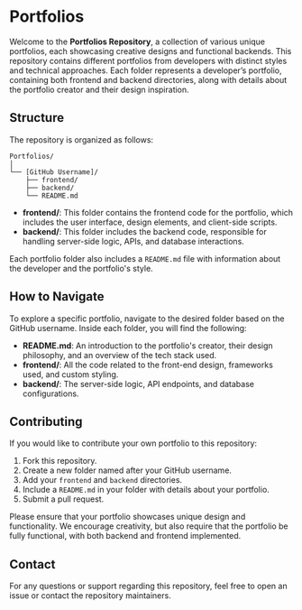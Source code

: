# Portfolios

Welcome to the **Portfolios Repository**, a collection of various unique portfolios, each showcasing creative designs and functional backends. This repository contains different portfolios from developers with distinct styles and technical approaches. Each folder represents a developer’s portfolio, containing both frontend and backend directories, along with details about the portfolio creator and their design inspiration.

## Structure

The repository is organized as follows:

```
Portfolios/
│
└── [GitHub Username]/
    ├── frontend/
    ├── backend/
    └── README.md
```

- **frontend/**: This folder contains the frontend code for the portfolio, which includes the user interface, design elements, and client-side scripts.
- **backend/**: This folder includes the backend code, responsible for handling server-side logic, APIs, and database interactions.

Each portfolio folder also includes a `README.md` file with information about the developer and the portfolio's style.

## How to Navigate

To explore a specific portfolio, navigate to the desired folder based on the GitHub username. Inside each folder, you will find the following:

- **README.md**: An introduction to the portfolio's creator, their design philosophy, and an overview of the tech stack used.
- **frontend/**: All the code related to the front-end design, frameworks used, and custom styling.
- **backend/**: The server-side logic, API endpoints, and database configurations.

## Contributing

If you would like to contribute your own portfolio to this repository:

1. Fork this repository.
2. Create a new folder named after your GitHub username.
3. Add your `frontend` and `backend` directories.
4. Include a `README.md` in your folder with details about your portfolio.
5. Submit a pull request.

Please ensure that your portfolio showcases unique design and functionality. We encourage creativity, but also require that the portfolio be fully functional, with both backend and frontend implemented.

## Contact

For any questions or support regarding this repository, feel free to open an issue or contact the repository maintainers.
